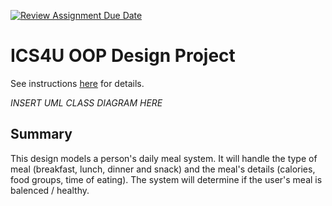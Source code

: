 [![Review Assignment Due Date](https://classroom.github.com/assets/deadline-readme-button-22041afd0340ce965d47ae6ef1cefeee28c7c493a6346c4f15d667ab976d596c.svg)](https://classroom.github.com/a/LXtbW2-T)
# ICS4U OOP Design Project

See instructions [here](INSTRUCTIONS.md) for details.

*INSERT UML CLASS DIAGRAM HERE*  

## Summary
This design models a person's daily meal system. It will handle the type of meal (breakfast, lunch, dinner and snack) and the meal's details (calories, food groups, time of eating). The system will determine if the user's meal is balenced / healthy.
